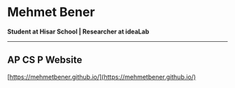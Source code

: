 # Mehmet Bener

**Student at Hisar School | Researcher at ideaLab**  

---

## AP CS P Website
[https://mehmetbener.github.io/](https://mehmetbener.github.io/)
